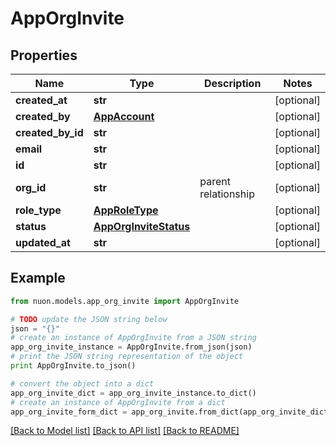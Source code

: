 # AppOrgInvite


## Properties

Name | Type | Description | Notes
------------ | ------------- | ------------- | -------------
**created_at** | **str** |  | [optional] 
**created_by** | [**AppAccount**](AppAccount.md) |  | [optional] 
**created_by_id** | **str** |  | [optional] 
**email** | **str** |  | [optional] 
**id** | **str** |  | [optional] 
**org_id** | **str** | parent relationship | [optional] 
**role_type** | [**AppRoleType**](AppRoleType.md) |  | [optional] 
**status** | [**AppOrgInviteStatus**](AppOrgInviteStatus.md) |  | [optional] 
**updated_at** | **str** |  | [optional] 

## Example

```python
from nuon.models.app_org_invite import AppOrgInvite

# TODO update the JSON string below
json = "{}"
# create an instance of AppOrgInvite from a JSON string
app_org_invite_instance = AppOrgInvite.from_json(json)
# print the JSON string representation of the object
print AppOrgInvite.to_json()

# convert the object into a dict
app_org_invite_dict = app_org_invite_instance.to_dict()
# create an instance of AppOrgInvite from a dict
app_org_invite_form_dict = app_org_invite.from_dict(app_org_invite_dict)
```
[[Back to Model list]](../README.md#documentation-for-models) [[Back to API list]](../README.md#documentation-for-api-endpoints) [[Back to README]](../README.md)


